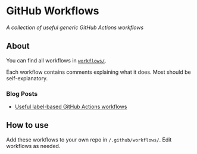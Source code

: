 # GitHub Workflows

*A collection of useful generic GitHub Actions workflows*

## About

You can find all workflows in [`workflows/`](https://github.com/jessesquires/gh-workflows/tree/main/workflows).

Each workflow contains comments explaining what it does. Most should be self-explanatory.

### Blog Posts

- [Useful label-based GitHub Actions workflows](https://www.jessesquires.com/blog/2021/08/24/useful-label-based-github-actions-workflows/)

## How to use

Add these workflows to your own repo in `/.github/workflows/`. Edit workflows as needed.
